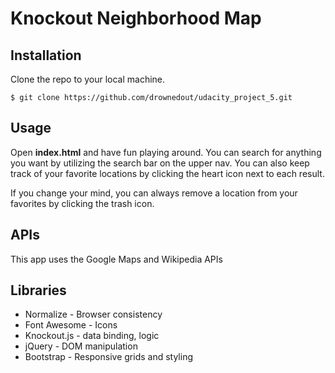 # Knockout Neighborhood Map

## Installation

Clone the repo to your local machine.

```
$ git clone https://github.com/drownedout/udacity_project_5.git
```

## Usage

Open **index.html** and have fun playing around. You can search for anything you want by utilizing the search bar on the upper nav. You can also keep track of your favorite locations by clicking the heart icon next to each result.

If you change your mind, you can always remove a location from your favorites by clicking the trash icon.

## APIs

This app uses the Google Maps and Wikipedia APIs

## Libraries
* Normalize - Browser consistency
* Font Awesome - Icons
* Knockout.js - data binding, logic
* jQuery - DOM manipulation
* Bootstrap - Responsive grids and styling